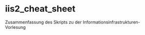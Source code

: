 iis2_cheat_sheet
================

Zusammenfassung des Skripts zu der Informationsinfrastrukturen-Vorlesung
